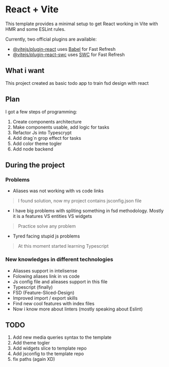 # React + Vite

This template provides a minimal setup to get React working in Vite with HMR and some ESLint rules.

Currently, two official plugins are available:

- [@vitejs/plugin-react](https://github.com/vitejs/vite-plugin-react/blob/main/packages/plugin-react/README.md) uses [Babel](https://babeljs.io/) for Fast Refresh
- [@vitejs/plugin-react-swc](https://github.com/vitejs/vite-plugin-react-swc) uses [SWC](https://swc.rs/) for Fast Refresh


## What i want
This project created as basic todo app to train fsd design with react

## Plan
I got a few steps of programming:
1. Create components architecture
2. Make components usable, add logic for tasks
3. Refactor Js into Typescrypt
4. Add drag`n grop effect for tasks
5. Add color theme togler
6. Add node backend

## During the project 
### Problems 
* Aliases was not working with vs code links
> I found solution, now my project contains jsconfig.json file
* I have big problems with spliting something in fsd methodology. Mostly it is a features VS entities VS widgets
> Practice solve any problem
* Tyred facing stupid js problems
> At this moment started learning Typescript 

### New knowledges in different technologies
* Aliasses support in intelisense
* Folowing aliases link in vs code
* Js config file and alieases support in this file
* Typescript (finally)
* FSD (Feature-Sliced-Design)
* Improved import / export skills
* Find new cool features with index files
* Now i know more about linters (mostly speaking about Eslint)


## TODO
1. Add new media queries syntax to the template
2. Add theme togler
3. Add widgets slice to template repo
4. Add jsconfig to the template repo
5. fix paths (again XD)
